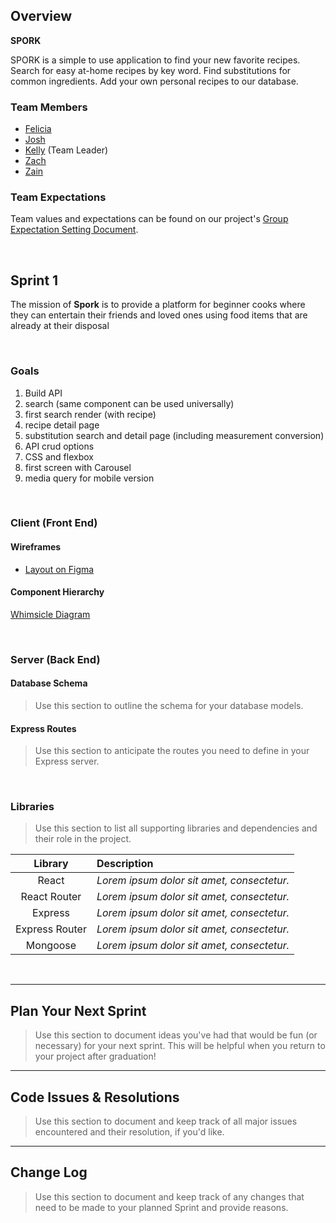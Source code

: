 ## Overview

**SPORK**

SPORK is a simple to use application to find your new favorite recipes. Search for easy at-home recipes by key word. Find substitutions for common ingredients. Add your own personal recipes to our database.

### Team Members

- [Felicia](https://github.com/felicia-csolak)
- [Josh](https://github.com/rizekj12)
- [Kelly](https://github.com/kellymakesstuff) (Team Leader)
- [Zach](https://github.com/zoobieloo88)
- [Zain](https://github.com/zainsattar18)

### Team Expectations
Team values and expectations can be found on our project's [Group Expectation Setting Document](https://github.com/kellymakesstuff/spork/blob/dev/planning.txt).

<br>

## Sprint 1

The mission of **Spork** is to provide a platform for beginner cooks where they can entertain their friends and loved ones using food items that are already at their disposal

<br>

### Goals

1. Build API
2. search (same component can be used universally)
3. first search render (with recipe)
4. recipe detail page 
5. substitution search and detail page (including measurement conversion)
6. API crud options
7. CSS and flexbox
8. first screen with Carousel
9. media query for mobile version

<br>

### Client (Front End)

#### Wireframes

- [Layout on Figma](https://www.figma.com/file/hMdGIyJqlrRW0IC76TyCpm/U3-P3?node-id=0%3A1)


#### Component Hierarchy

[Whimsicle Diagram](https://whimsical.com/5nYPPtJNcw6u8GpJnbNtSR)

<br>

### Server (Back End)

#### Database Schema

> Use this section to outline the schema for your database models.

#### Express Routes

> Use this section to anticipate the routes you need to define in your Express server.

<br>

### Libraries

> Use this section to list all supporting libraries and dependencies and their role in the project.

|    Library     | Description                                |
| :------------: | :----------------------------------------- |
|     React      | _Lorem ipsum dolor sit amet, consectetur._ |
|  React Router  | _Lorem ipsum dolor sit amet, consectetur._ |
|    Express     | _Lorem ipsum dolor sit amet, consectetur._ |
| Express Router | _Lorem ipsum dolor sit amet, consectetur._ |
|    Mongoose    | _Lorem ipsum dolor sit amet, consectetur._ |

<br>

***

## Plan Your Next Sprint

> Use this section to document ideas you've had that would be fun (or necessary) for your next sprint. This will be helpful when you return to your project after graduation!

***

## Code Issues & Resolutions

> Use this section to document and keep track of all major issues encountered and their resolution, if you'd like.

***

## Change Log

> Use this section to document and keep track of any changes that need to be made to your planned Sprint and provide reasons.
